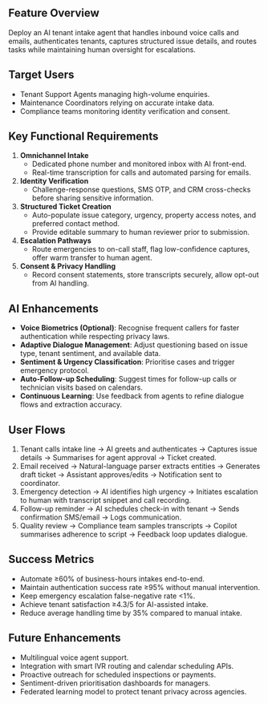 ## Feature Overview
Deploy an AI tenant intake agent that handles inbound voice calls and emails, authenticates tenants, captures structured issue details, and routes tasks while maintaining human oversight for escalations.

## Target Users
- Tenant Support Agents managing high-volume enquiries.
- Maintenance Coordinators relying on accurate intake data.
- Compliance teams monitoring identity verification and consent.

## Key Functional Requirements
1. **Omnichannel Intake**
   - Dedicated phone number and monitored inbox with AI front-end.
   - Real-time transcription for calls and automated parsing for emails.
2. **Identity Verification**
   - Challenge-response questions, SMS OTP, and CRM cross-checks before sharing sensitive information.
3. **Structured Ticket Creation**
   - Auto-populate issue category, urgency, property access notes, and preferred contact method.
   - Provide editable summary to human reviewer prior to submission.
4. **Escalation Pathways**
   - Route emergencies to on-call staff, flag low-confidence captures, offer warm transfer to human agent.
5. **Consent & Privacy Handling**
   - Record consent statements, store transcripts securely, allow opt-out from AI handling.

## AI Enhancements
- **Voice Biometrics (Optional)**: Recognise frequent callers for faster authentication while respecting privacy laws.
- **Adaptive Dialogue Management**: Adjust questioning based on issue type, tenant sentiment, and available data.
- **Sentiment & Urgency Classification**: Prioritise cases and trigger emergency protocol.
- **Auto-Follow-up Scheduling**: Suggest times for follow-up calls or technician visits based on calendars.
- **Continuous Learning**: Use feedback from agents to refine dialogue flows and extraction accuracy.

## User Flows
1. Tenant calls intake line → AI greets and authenticates → Captures issue details → Summarises for agent approval → Ticket created.
2. Email received → Natural-language parser extracts entities → Generates draft ticket → Assistant approves/edits → Notification sent to coordinator.
3. Emergency detection → AI identifies high urgency → Initiates escalation to human with transcript snippet and call recording.
4. Follow-up reminder → AI schedules check-in with tenant → Sends confirmation SMS/email → Logs communication.
5. Quality review → Compliance team samples transcripts → Copilot summarises adherence to script → Feedback loop updates dialogue.

## Success Metrics
- Automate ≥60% of business-hours intakes end-to-end.
- Maintain authentication success rate ≥95% without manual intervention.
- Keep emergency escalation false-negative rate <1%.
- Achieve tenant satisfaction ≥4.3/5 for AI-assisted intake.
- Reduce average handling time by 35% compared to manual intake.

## Future Enhancements
- Multilingual voice agent support.
- Integration with smart IVR routing and calendar scheduling APIs.
- Proactive outreach for scheduled inspections or payments.
- Sentiment-driven prioritisation dashboards for managers.
- Federated learning model to protect tenant privacy across agencies.

